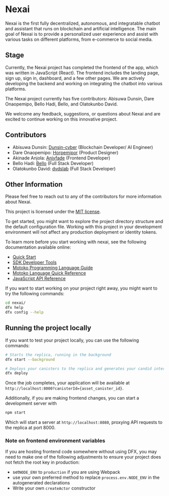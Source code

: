 # Nexai

Nexai is the first fully decentralized, autonomous, and integratable chatbot and assistant that runs on blockchain and artificial intelligence. The main goal of Nexai is to provide a personalized user experience and assist with various tasks on different platforms, from e-commerce to social media.

## Stage

Currently, the Nexai project has completed the frontend of the app, which was written in JavaScript (React). The frontend includes the landing page, sign up, sign in, dashboard, and a few other pages. We are actively developing the backend and working on integrating the chatbot into various platforms.

The Nexai project currently has five contributors: Abisuwa Dunsin, Dare Onaopemipo, Bello Hadi, Bello, and Olatokunbo David.

<!--We are constantly seeking new contributors who are interested in joining our project and helping us bring our vision to life.-->

We welcome any feedback, suggestions, or questions about Nexai and are excited to continue working on this innovative project.

## Contributors

- Abisuwa Dunsin: [Dunsin-cyber](https://github.com/Dunsin-cyber) (Blockchain Developer/ AI Engineer)
- Dare Onaopemipo: [Horpemipor](https://github.com/Horpemipor) (Product Designer)
- Akinade Anjola: [Anjyfade](https://github.com/anjyfade1) (Frontend Developer)
- Bello Hadi: [Bello](https://github.com/Bello2609) (Full Stack Developer)
- Olatokunbo David: [dvdslab](https://github.com/dvdslab) (Full Stack Developer)

## Other Information

Please feel free to reach out to any of the contributors for more information about Nexai.

This project is licensed under the [MIT license](https://opensource.org/licenses/MIT).

To get started, you might want to explore the project directory structure and the default configuration file. Working with this project in your development environment will not affect any production deployment or identity tokens.

To learn more before you start working with nexai, see the following documentation available online:

- [Quick Start](https://sdk.dfinity.org/docs/quickstart/quickstart-intro.html)
- [SDK Developer Tools](https://sdk.dfinity.org/docs/developers-guide/sdk-guide.html)
- [Motoko Programming Language Guide](https://sdk.dfinity.org/docs/language-guide/motoko.html)
- [Motoko Language Quick Reference](https://sdk.dfinity.org/docs/language-guide/language-manual.html)
- [JavaScript API Reference](https://erxue-5aaaa-aaaab-qaagq-cai.raw.ic0.app)

If you want to start working on your project right away, you might want to try the following commands:

```bash
cd nexai/
dfx help
dfx config --help
```

## Running the project locally

If you want to test your project locally, you can use the following commands:

```bash
# Starts the replica, running in the background
dfx start --background

# Deploys your canisters to the replica and generates your candid interface
dfx deploy
```

Once the job completes, your application will be available at `http://localhost:8000?canisterId={asset_canister_id}`.

Additionally, if you are making frontend changes, you can start a development server with

```bash
npm start
```

Which will start a server at `http://localhost:8080`, proxying API requests to the replica at port 8000.

### Note on frontend environment variables

If you are hosting frontend code somewhere without using DFX, you may need to make one of the following adjustments to ensure your project does not fetch the root key in production:

- set`NODE_ENV` to `production` if you are using Webpack
- use your own preferred method to replace `process.env.NODE_ENV` in the autogenerated declarations
- Write your own `createActor` constructor
